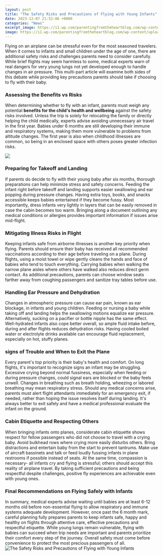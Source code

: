 ```yaml
---
layout: post
title: "The Safety Risks and Precautions of Flying with Young Infants"
date: 2023-12-07 21:52:06 +0000
categories: "News"
excerpt_image: https://i1.wp.com/parentingfromtheheartblog.com/wp-content/uploads/2015/05/img_2912.jpg
image: https://i1.wp.com/parentingfromtheheartblog.com/wp-content/uploads/2015/05/img_2912.jpg
---
```


Flying on an airplane can be stressful even for the most seasoned travelers. When it comes to infants and small children under the age of one, there are additional safety risks and challenges parents need to consider carefully. While brief flights may seem harmless to some, medical experts warn of real dangers for very young lungs not yet developed enough to handle changes in air pressure. This multi-part article will examine both sides of this debate while providing key precautions parents should take if choosing to fly with their baby.
### Assessing the Benefits vs Risks  
When determining whether to fly with an infant, parents must weigh any potential **benefits for the child's health and wellbeing** against the safety risks involved. Unless the trip is solely for relocating the family or directly helping the child medically, experts advise avoiding unnecessary air travel in the first year. Babies under 6 months are still developing their immune and respiratory systems, making them more vulnerable to problems from altitude changes. The first year is also when childhood illnesses are common, so being in an enclosed space with others poses greater infection risks. 

![](https://img.etimg.com/thumb/msid-65977665,width-1070,height-580,overlay-economictimes/photo.jpg)
### Preparing for Takeoff and Landing
If parents do decide to fly with their young baby after six months, thorough preparations can help minimize stress and safety concerns. Feeding the infant right before takeoff and landing supports easier swallowing and ear popping during pressure changes. Having extra toys, books, and snacks accessible keeps babies entertained if they become fussy. Most importantly, dress infants very lightly in layers that can be easily removed in case the cabin becomes too warm. Bringing along a document outlining any medical conditions or allergies provides important information if issues arise mid-flight.
### Mitigating Illness Risks in Flight 
Keeping infants safe from airborne illnesses is another key priority when flying. Parents should ensure their baby has received all recommended vaccinations according to their age before traveling on a plane. During flights, using a moist towel or wipe gently cleans the hands and face of babies who tend to touch everything. Carrying babies when walking the narrow plane aisles where others have walked also reduces direct germ contact. As additional precautions, parents can choose window seats farther away from coughing passengers and sanitize tray tables before use.
### Handling Ear Pressure and Dehydration  
Changes in atmospheric pressure can cause ear pain, known as ear blockage, in infants and young children. Feeding or nursing a baby while taking off and landing helps the swallowing motions equalize ear pressure. Alternatively, sucking on a pacifier or bottle nipple has the same effect. Well-hydrated infants also cope better overall, so ample fluid intake before, during and after flights reduces dehydration risks. Having cooled boiled water or electrolyte drinks available can encourage fluid replacement, especially on hot, stuffy planes. 
### signs of Trouble and When to Exit the Plane
Every parent's top priority is their baby's health and comfort. On long flights, it's important to recognize signs an infant may be struggling. Excessive crying beyond normal fussiness, especially when feeding or during pressure changes, could signal ears are blocked or the baby feels unwell. Changes in breathing such as breath holding, wheezing or labored breathing may mean respiratory stress. Should any medical concerns arise, parents must alert flight attendants immediately for an emergency exit, if needed, rather than hoping the issue resolves itself during landing. It's always better to exit safely and have a medical professional evaluate the infant on the ground.
### Cabin Etiquette and Respecting Others
When bringing infants onto planes, considerate cabin etiquette shows respect for fellow passengers who did not choose to travel with a crying baby. Avoid bulkhead rows where crying more easily disturbs others. Bring distractions and entertain baby from the start to prevent tantrums. Make use of aircraft bassinets and talk or feed loudly fussing infants in plane restrooms if possible instead of seats. At the same time, compassion is necessary- all infants cry and flying is stressful; others should accept this reality of airplane travel. By taking sufficient precautions and being respectful despite challenges, positive fly experiences are achievable even with young ones.
### Final Recommendations on Flying Safely with Infants  
In summary, medical experts advise waiting until babies are at least 6-12 months old before non-essential flying to allow respiratory and immune systems adequate development. However, once past the 6 month mark, careful planning fully prepares parents to keep infants safe, happy and healthy on flights through attentive care, effective precautions and respectful etiquette. While young lungs remain vulnerable, flying with babies can succeed when trip needs are important and parents prioritize their comfort every step of the journey. Overall safety must come before convenience to protect the most precious passengers of all.
![The Safety Risks and Precautions of Flying with Young Infants](https://i1.wp.com/parentingfromtheheartblog.com/wp-content/uploads/2015/05/img_2912.jpg)